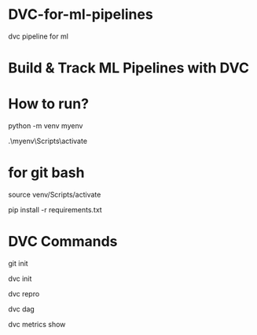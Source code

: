 # DVC-for-ml-pipelines
dvc pipeline for ml


# Build & Track ML Pipelines with DVC

# How to run?

python -m venv myenv

.\myenv\Scripts\activate

# for git bash 

source venv/Scripts/activate


pip install -r requirements.txt

# DVC Commands

git init

dvc init

dvc repro

dvc dag

dvc metrics show

